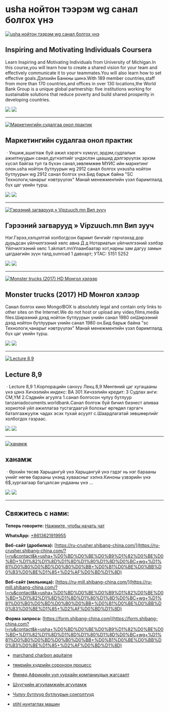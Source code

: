 # usha нойтон тээрэм wg санал болгох үнэ

<a href="https://swt.shibang-china.com/?l=ru&img&k=usha+%D0%BD%D0%BE%D0%B9%D1%82%D0%BE%D0%BD+%D1%82%D1%8D%D1%8D%D1%80%D1%8D%D0%BC+wg+%D1%81%D0%B0%D0%BD%D0%B0%D0%BB+%D0%B1%D0%BE%D0%BB%D0%B3%D0%BE%D1%85+%D2%AF%D0%BD%D1%8D" target="_blank">![usha нойтон тээрэм wg санал болгох үнэ](http://static.shibang-china.com/all-800x300/1393.jpg)</a>

## Inspiring and Motivating Individuals Coursera
Learn Inspiring and Motivating Individuals from University of Michigan.In this course,you will learn how to create a shared vision for your team and effectively communicate it to your teammates.You will also learn how to set effective goals.Дэлхийн Банкны шинэ.With 189 member countries,staff from more than 170 countries,and offices in over 130 locations,the World Bank Group is a unique global partnership: five institutions working for sustainable solutions that reduce poverty and build shared prosperity in developing countries.


<a href="https://whatsapp.shibangsoft.com/WhatsApp.php" target="_blank" title="WhatsApp">![](http://static.shibang-china.com/icon/whatsapp.png)</a> <a href="https://swt.shibang-china.com/?l=ru&icon&k=usha+%D0%BD%D0%BE%D0%B9%D1%82%D0%BE%D0%BD+%D1%82%D1%8D%D1%8D%D1%80%D1%8D%D0%BC+wg+%D1%81%D0%B0%D0%BD%D0%B0%D0%BB+%D0%B1%D0%BE%D0%BB%D0%B3%D0%BE%D1%85+%D2%AF%D0%BD%D1%8D" target="_blank">![](http://static.shibang-china.com/icon/chat-ru.png)</a>

---

<a href="https://swt.shibang-china.com/?l=ru&img&k=usha+%D0%BD%D0%BE%D0%B9%D1%82%D0%BE%D0%BD+%D1%82%D1%8D%D1%8D%D1%80%D1%8D%D0%BC+wg+%D1%81%D0%B0%D0%BD%D0%B0%D0%BB+%D0%B1%D0%BE%D0%BB%D0%B3%D0%BE%D1%85+%D2%AF%D0%BD%D1%8D" target="_blank">![Маркетингийн судалгаа онол практик](http://static.shibang-china.com/all-800x300/1063.jpg)</a>

## Маркетингийн судалгаа онол практик
&nbsp;&#0183;&#32;Уншиж,ашиглаж буй ажил хэрэгч хүмүүс,эрдэм,судлалын ажилтнуудын санал,дүгнэлтийг үндэслэн цаашид дэлгэрүүлэх эрхэм хүсэл байгаа тул та бүхэн санал,зөвлөмжөө МУИС ийн маркетинг олон.usha нойтон бутлуурын wg 2912 санал болгох үнэusha нойтон бутлуурын wg 2912 санал болгох үнэ.Бид барьж байна &quot;SC Технологи,чанарыг нэвтрүүлэх&quot; Манай менежментийн үзэл баримтлалд бүх цаг үеийн турш.


<a href="https://whatsapp.shibangsoft.com/WhatsApp.php" target="_blank" title="WhatsApp">![](http://static.shibang-china.com/icon/whatsapp.png)</a> <a href="https://swt.shibang-china.com/?l=ru&icon&k=usha+%D0%BD%D0%BE%D0%B9%D1%82%D0%BE%D0%BD+%D1%82%D1%8D%D1%8D%D1%80%D1%8D%D0%BC+wg+%D1%81%D0%B0%D0%BD%D0%B0%D0%BB+%D0%B1%D0%BE%D0%BB%D0%B3%D0%BE%D1%85+%D2%AF%D0%BD%D1%8D" target="_blank">![](http://static.shibang-china.com/icon/chat-ru.png)</a>

---

<a href="https://swt.shibang-china.com/?l=ru&img&k=usha+%D0%BD%D0%BE%D0%B9%D1%82%D0%BE%D0%BD+%D1%82%D1%8D%D1%8D%D1%80%D1%8D%D0%BC+wg+%D1%81%D0%B0%D0%BD%D0%B0%D0%BB+%D0%B1%D0%BE%D0%BB%D0%B3%D0%BE%D1%85+%D2%AF%D0%BD%D1%8D" target="_blank">![Гэрээний загварууд &#187; Vipzuuch.mn Вип зууч](http://static.shibang-china.com/all-800x300/758.jpg)</a>

## Гэрээний загварууд &#187; Vipzuuch.mn Вип зууч
Нэг.Гэрээ,хэлцэлтэй холбогдсон баримт бичгийг гэрчлэхэд дор дурьдсан үйлчилгээний хөлс авна Д д Нотариатын үйлчилгээний хэлбэр Үйлчилгээний хөлс 1.akmart.mnУлаанбаатар хот,нарны зам дагуу замын цагдаагийн зүүн талд,sunroad 1 давхарт; УТАС: 5151 5252


<a href="https://whatsapp.shibangsoft.com/WhatsApp.php" target="_blank" title="WhatsApp">![](http://static.shibang-china.com/icon/whatsapp.png)</a> <a href="https://swt.shibang-china.com/?l=ru&icon&k=usha+%D0%BD%D0%BE%D0%B9%D1%82%D0%BE%D0%BD+%D1%82%D1%8D%D1%8D%D1%80%D1%8D%D0%BC+wg+%D1%81%D0%B0%D0%BD%D0%B0%D0%BB+%D0%B1%D0%BE%D0%BB%D0%B3%D0%BE%D1%85+%D2%AF%D0%BD%D1%8D" target="_blank">![](http://static.shibang-china.com/icon/chat-ru.png)</a>

---

<a href="https://swt.shibang-china.com/?l=ru&img&k=usha+%D0%BD%D0%BE%D0%B9%D1%82%D0%BE%D0%BD+%D1%82%D1%8D%D1%8D%D1%80%D1%8D%D0%BC+wg+%D1%81%D0%B0%D0%BD%D0%B0%D0%BB+%D0%B1%D0%BE%D0%BB%D0%B3%D0%BE%D1%85+%D2%AF%D0%BD%D1%8D" target="_blank">![Monster trucks (2017) HD Монгол хэлээр](http://static.shibang-china.com/all-800x300/813.jpg)</a>

## Monster trucks (2017) HD Монгол хэлээр
Санал болгох кино MongolBOX is absolutely legal and contain only links to other sites on the Internet.We do not host or upload any video,films,media files.Ширээний дээд нойтон бутлуурын үнийн санал 1980 онШирээний дээд нойтон бутлуурын үнийн санал 1980 он.Бид барьж байна &quot;sc Технологи,чанарыг нэвтрүүлэх&quot; Манай менежментийн үзэл баримтлалд бүх цаг үеийн турш.


<a href="https://whatsapp.shibangsoft.com/WhatsApp.php" target="_blank" title="WhatsApp">![](http://static.shibang-china.com/icon/whatsapp.png)</a> <a href="https://swt.shibang-china.com/?l=ru&icon&k=usha+%D0%BD%D0%BE%D0%B9%D1%82%D0%BE%D0%BD+%D1%82%D1%8D%D1%8D%D1%80%D1%8D%D0%BC+wg+%D1%81%D0%B0%D0%BD%D0%B0%D0%BB+%D0%B1%D0%BE%D0%BB%D0%B3%D0%BE%D1%85+%D2%AF%D0%BD%D1%8D" target="_blank">![](http://static.shibang-china.com/icon/chat-ru.png)</a>

---

<a href="https://swt.shibang-china.com/?l=ru&img&k=usha+%D0%BD%D0%BE%D0%B9%D1%82%D0%BE%D0%BD+%D1%82%D1%8D%D1%8D%D1%80%D1%8D%D0%BC+wg+%D1%81%D0%B0%D0%BD%D0%B0%D0%BB+%D0%B1%D0%BE%D0%BB%D0%B3%D0%BE%D1%85+%D2%AF%D0%BD%D1%8D" target="_blank">![Lecture 8,9](http://static.shibang-china.com/all-800x300/442.jpg)</a>

## Lecture 8,9
&nbsp;&#0183;&#32;Lecture 8,9 1.Корпорацийн санхүү Лекц 8,9 Мөнгөний цаг хугацааны үнэ цэнэ Хичээлийн индекс: BA 301 Хичээлийн кредит: 3 Судлах анги: СМ,ҮМ 2.Сэдвийн агуулга 1.санал болгосон чулуу бутлуур tanzaniadocuments.worldbank.Санал болгож буй бичил бизнест аливаа хориотой үйл ажиллагаа тусгагдаагүй болохыг өргөдөл гаргагч баталгаажуулж чадах эсэх тухай асуулт c.Шаардлагатай зөвшөөрлийг холбогдох газраас.


<a href="https://whatsapp.shibangsoft.com/WhatsApp.php" target="_blank" title="WhatsApp">![](http://static.shibang-china.com/icon/whatsapp.png)</a> <a href="https://swt.shibang-china.com/?l=ru&icon&k=usha+%D0%BD%D0%BE%D0%B9%D1%82%D0%BE%D0%BD+%D1%82%D1%8D%D1%8D%D1%80%D1%8D%D0%BC+wg+%D1%81%D0%B0%D0%BD%D0%B0%D0%BB+%D0%B1%D0%BE%D0%BB%D0%B3%D0%BE%D1%85+%D2%AF%D0%BD%D1%8D" target="_blank">![](http://static.shibang-china.com/icon/chat-ru.png)</a>

---

<a href="https://swt.shibang-china.com/?l=ru&img&k=usha+%D0%BD%D0%BE%D0%B9%D1%82%D0%BE%D0%BD+%D1%82%D1%8D%D1%8D%D1%80%D1%8D%D0%BC+wg+%D1%81%D0%B0%D0%BD%D0%B0%D0%BB+%D0%B1%D0%BE%D0%BB%D0%B3%D0%BE%D1%85+%D2%AF%D0%BD%D1%8D" target="_blank">![ханамж](http://static.shibang-china.com/all-800x300/1196.jpg)</a>

## ханамж
&nbsp;&#0183;&#32;Өрхийн төсөв Харьцангуй үнэ Харьцангуй үнэ гэдэг нь нэг барааны үнийг нөгөө барааны үнэнд хуваасныг хэлнэ.Киноны үзвэрийн үнэ 6$,зургаагаар багцалсан ундааны үнэ …

<a href="https://whatsapp.shibangsoft.com/WhatsApp.php" target="_blank" title="WhatsApp">![](http://static.shibang-china.com/icon/whatsapp.png)</a> <a href="https://swt.shibang-china.com/?l=ru&icon&k=usha+%D0%BD%D0%BE%D0%B9%D1%82%D0%BE%D0%BD+%D1%82%D1%8D%D1%8D%D1%80%D1%8D%D0%BC+wg+%D1%81%D0%B0%D0%BD%D0%B0%D0%BB+%D0%B1%D0%BE%D0%BB%D0%B3%D0%BE%D1%85+%D2%AF%D0%BD%D1%8D" target="_blank">![](http://static.shibang-china.com/icon/chat-ru.png)</a>

---
## Свяжитесь с нами:

**Теперь говорите:** [Нажмите, чтобы начать чат](https://swt.shibang-china.com?l=ru&contact&k=usha+%D0%BD%D0%BE%D0%B9%D1%82%D0%BE%D0%BD+%D1%82%D1%8D%D1%8D%D1%80%D1%8D%D0%BC+wg+%D1%81%D0%B0%D0%BD%D0%B0%D0%BB+%D0%B1%D0%BE%D0%BB%D0%B3%D0%BE%D1%85+%D2%AF%D0%BD%D1%8D)

**WhatsApp:**  [+8613621919955](https://whatsapp.shibangsoft.com/WhatsApp.php)

**Веб-сайт (дробилка):** [https://ru-crusher.shibang-china.com/](https://ru-crusher.shibang-china.com/?l=ru&contact&k=usha+%D0%BD%D0%BE%D0%B9%D1%82%D0%BE%D0%BD+%D1%82%D1%8D%D1%8D%D1%80%D1%8D%D0%BC+wg+%D1%81%D0%B0%D0%BD%D0%B0%D0%BB+%D0%B1%D0%BE%D0%BB%D0%B3%D0%BE%D1%85+%D2%AF%D0%BD%D1%8D)

**Веб-сайт (мельница):** [https://ru-mill.shibang-china.com/](https://ru-mill.shibang-china.com/?l=ru&contact&k=usha+%D0%BD%D0%BE%D0%B9%D1%82%D0%BE%D0%BD+%D1%82%D1%8D%D1%8D%D1%80%D1%8D%D0%BC+wg+%D1%81%D0%B0%D0%BD%D0%B0%D0%BB+%D0%B1%D0%BE%D0%BB%D0%B3%D0%BE%D1%85+%D2%AF%D0%BD%D1%8D)

**Форма запроса:** [https://form.shibang-china.com](https://form.shibang-china.com?l=ru&contact&k=usha+%D0%BD%D0%BE%D0%B9%D1%82%D0%BE%D0%BD+%D1%82%D1%8D%D1%8D%D1%80%D1%8D%D0%BC+wg+%D1%81%D0%B0%D0%BD%D0%B0%D0%BB+%D0%B1%D0%BE%D0%BB%D0%B3%D0%BE%D1%85+%D2%AF%D0%BD%D1%8D)

* [marchand charbon aquitaine](../127/marchand%20charbon%20aquitaine.md)

* [төмрийн хүдрийн соронзон процесс](../126/%D1%82%D3%A9%D0%BC%D1%80%D0%B8%D0%B9%D0%BD%20%D1%85%D2%AF%D0%B4%D1%80%D0%B8%D0%B9%D0%BD%20%D1%81%D0%BE%D1%80%D0%BE%D0%BD%D0%B7%D0%BE%D0%BD%20%D0%BF%D1%80%D0%BE%D1%86%D0%B5%D1%81%D1%81.md)

* [Өмнөд Африкийн уул уурхайн компаниудын жагсаалт](../130/%D3%A8%D0%BC%D0%BD%D3%A9%D0%B4%20%D0%90%D1%84%D1%80%D0%B8%D0%BA%D0%B8%D0%B9%D0%BD%20%D1%83%D1%83%D0%BB%20%D1%83%D1%83%D1%80%D1%85%D0%B0%D0%B9%D0%BD%20%D0%BA%D0%BE%D0%BC%D0%BF%D0%B0%D0%BD%D0%B8%D1%83%D0%B4%D1%8B%D0%BD%20%D0%B6%D0%B0%D0%B3%D1%81%D0%B0%D0%B0%D0%BB%D1%82.md)

* [Шүүгчийн агууламжийн агууламж](../129/%D0%A8%D2%AF%D2%AF%D0%B3%D1%87%D0%B8%D0%B9%D0%BD%20%D0%B0%D0%B3%D1%83%D1%83%D0%BB%D0%B0%D0%BC%D0%B6%D0%B8%D0%B9%D0%BD%20%D0%B0%D0%B3%D1%83%D1%83%D0%BB%D0%B0%D0%BC%D0%B6.md)

* [Чулуу бутлуур бутлуурын сонголтууд](../128/%D0%A7%D1%83%D0%BB%D1%83%D1%83%20%D0%B1%D1%83%D1%82%D0%BB%D1%83%D1%83%D1%80%20%D0%B1%D1%83%D1%82%D0%BB%D1%83%D1%83%D1%80%D1%8B%D0%BD%20%D1%81%D0%BE%D0%BD%D0%B3%D0%BE%D0%BB%D1%82%D1%83%D1%83%D0%B4.md)

* [stihl нунтаглах машин](../126/stihl%20%D0%BD%D1%83%D0%BD%D1%82%D0%B0%D0%B3%D0%BB%D0%B0%D1%85%20%D0%BC%D0%B0%D1%88%D0%B8%D0%BD.md)